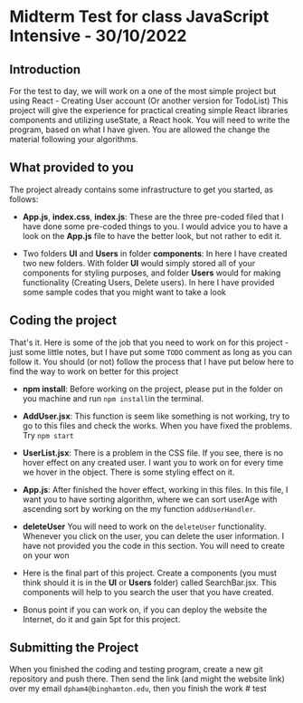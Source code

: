 # Midterm Test for class JavaScript Intensive - 30/10/2022

## Introduction

For the test to day, we will work on a one of the most simple project but using React - Creating User account (Or another version for TodoList)
This project will give the experience for practical creating simple React libraries components and utilizing useState, a React hook.
You will need to write the program, based on what I have given. You are allowed the change the material following your algorithms.

## What provided to you

The project already contains some infrastructure to get you started, as follows:

-   **App.js**, **index.css**, **index.js**: These are the three pre-coded filed that I have done some pre-coded things to you. I would advice you to have a look on the **App.js** file to have the better look, but not rather to edit it.

-   Two folders **UI** and **Users** in folder **components**: In here I have created two new folders. With folder **UI** would simply stored all of your components for styling purposes, and folder **Users** would for making functionality (Creating Users, Delete users). In here I have provided some sample codes that you might want to take a look

## Coding the project

That's it. Here is some of the job that you need to work on for this project - just some little notes, but I have put some `TODO` comment as long as you can follow it. You should (or not) follow the process that I have put below here to find the way to work on better for this project

-   **npm install**: Before working on the project, please put in the folder on you machine and run `npm install`in the terminal.

-   **AddUser.jsx**: This function is seem like something is not working, try to go to this files and check the works. When you have fixed the problems. Try `npm start`

-   **UserList.jsx**: There is a problem in the CSS file. If you see, there is no hover effect on any created user. I want you to work on for every time we hover in the object. There is some styling effect on it.

-   **App.js**: After finished the hover effect, working in this files. In this file, I want you to have sorting algorithm, where we can sort userAge with ascending sort by working on the my function `addUserHandler`.

-   **deleteUser** You will need to work on the `deleteUser` functionality. Whenever you click on the user, you can delete the user information. I have not provided you the code in this section. You will need to create on your won

-   Here is the final part of this project. Create a components (you must think should it is in the **UI** or **Users** folder) called SearchBar.jsx. This components will help to you search the user that you have created.

-   Bonus point if you can work on, if you can deploy the website the Internet, do it and gain 5pt for this project.

## Submitting the Project

When you finished the coding and testing program, create a new git repository and push there. Then send the link (and might the website link) over my email `dpham4@binghamton.edu`, then you finish the work
#   t e s t  
 